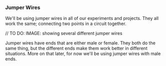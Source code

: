 ### Jumper Wires

We'll be using jumper wires in all of our experiments and projects. They all work the same; connecting two points in a circuit together.

// TO DO: IMAGE: showing several different jumper wires

Jumper wires have ends that are either male or female. They both do the same thing, but the different ends make them work better in different situations. More on that later, for now we'll be using jumper wires with male ends.
